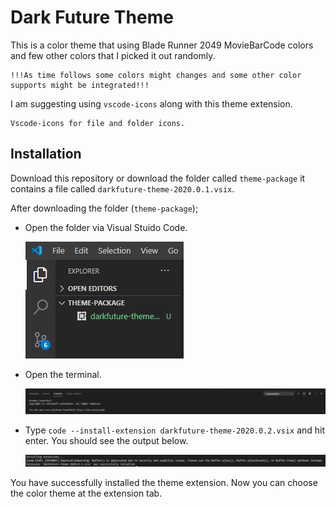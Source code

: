 # Dark Future Theme

This is a color theme that using Blade Runner 2049 MovieBarCode colors and few other colors that I picked it out randomly.

    !!!As time follows some colors might changes and some other color supports might be integrated!!!

I am suggesting using ```vscode-icons``` along with this theme extension. 
    
    Vscode-icons for file and folder icons.

## Installation

Download this repository or download the folder called ```theme-package``` it contains a file called ```darkfuture-theme-2020.0.1.vsix```.

 After downloading the folder (```theme-package```);

* Open the folder via Visual Stuido Code.

    ![Image of File Explorer](/readme-images/image_0.png)
    
* Open the terminal.

    ![Image of Terminal Panel](/readme-images/image_1.png)

* Type ```code --install-extension darkfuture-theme-2020.0.2.vsix``` and hit enter. You should see the output below.

    ![Image of Terminal Panel Ouput](/readme-images/image_2.png)

You have successfully installed the theme extension.
Now you can choose the color theme at the extension tab. 